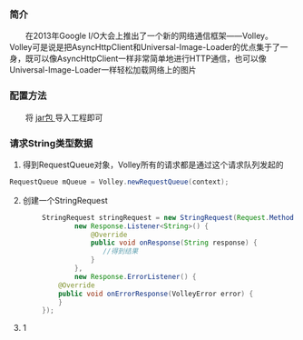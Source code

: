 ### 简介
　　在2013年Google I/O大会上推出了一个新的网络通信框架——Volley。Volley可是说是把AsyncHttpClient和Universal-Image-Loader的优点集于了一身，既可以像AsyncHttpClient一样非常简单地进行HTTP通信，也可以像Universal-Image-Loader一样轻松加载网络上的图片
 
### 配置方法
　　将 [jar包 ][1]导入工程即可

### 请求String类型数据

 1. 得到RequestQueue对象，Volley所有的请求都是通过这个请求队列发起的

``` java
RequestQueue mQueue = Volley.newRequestQueue(context);  
```


 2. 创建一个StringRequest

``` java
        StringRequest stringRequest = new StringRequest(Request.Method.GET, url,
                new Response.Listener<String>() {
                    @Override
                    public void onResponse(String response) {
                       //得到结果
                    }
                }, 
				new Response.ErrorListener() {
            @Override
            public void onErrorResponse(VolleyError error) {
            }
        });
```


 3. 1

  [1]: http://download.csdn.net/detail/sinyu890807/7152015